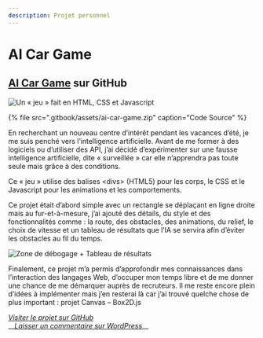 ```yaml
---
description: Projet personnel
---
```


# AI Car Game

## [AI Car Game](https://github.com/mondesirm/ai-car-game) sur GitHub

![Un &#xAB; jeu &#xBB; fait en HTML, CSS et Javascript](https://mondesirm.files.wordpress.com/2019/08/aitest-1.png)

{% file src=".gitbook/assets/ai-car-game.zip" caption="Code Source" %}

En recherchant un nouveau centre d’intérêt pendant les vacances d’été, je me suis penché vers l’intelligence artificielle. Avant de me former à des logiciels ou d’utiliser des API, j’ai décidé d’expérimenter sur une fausse intelligence artificielle, dite « surveillée » car elle n’apprendra pas toute seule mais grâce à des conditions.

Ce « jeu » utilise des balises &lt;divs&gt; \(HTML5\) pour les corps, le CSS et le Javascript pour les animations et les comportements.

Ce projet était d’abord simple avec un rectangle se déplaçant en ligne droite mais au fur-et-à-mesure, j’ai ajouté des détails, du style et des fonctionnalités comme : la route, des obstacles, des animations, du relief, le choix de vitesse et un tableau de résultats que l’IA se servira afin d’éviter les obstacles au fil du temps.

![Zone de d&#xE9;bogage + Tableau de r&#xE9;sultats](https://mondesirm.files.wordpress.com/2019/08/aitest2.png)

Finalement, ce projet m’a permis d’approfondir mes connaissances dans l’interaction des langages Web, d’occuper mon temps libre et de me donner une chance de me démarquer auprès de recruteurs. Il me reste encore plein d’idées à implémenter mais j’en resterai là car j’ai trouvé quelche chose de plus important : projet Canvas – Box2D.js

[_Visiter le projet sur GitHub_](https://github.com/mondesirm/ai-car-game)  
__[_Laisser un commentaire sur WordPress_](https://mondesirm.wordpress.com/portfolio/ai-car-game/#respond)\_\_

